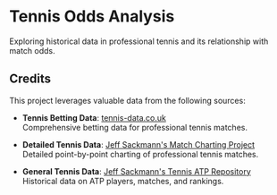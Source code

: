 # Tennis Odds Analysis

Exploring historical data in professional tennis and its relationship with match odds.

## Credits

This project leverages valuable data from the following sources:

- **Tennis Betting Data**: [tennis-data.co.uk](http://tennis-data.co.uk/)  
  Comprehensive betting data for professional tennis matches.

- **Detailed Tennis Data**: [Jeff Sackmann's Match Charting Project](https://github.com/JeffSackmann/tennis_MatchChartingProject)  
  Detailed point-by-point charting of professional tennis matches.

- **General Tennis Data**: [Jeff Sackmann's Tennis ATP Repository](https://github.com/JeffSackmann/tennis_atp)  
  Historical data on ATP players, matches, and rankings.

